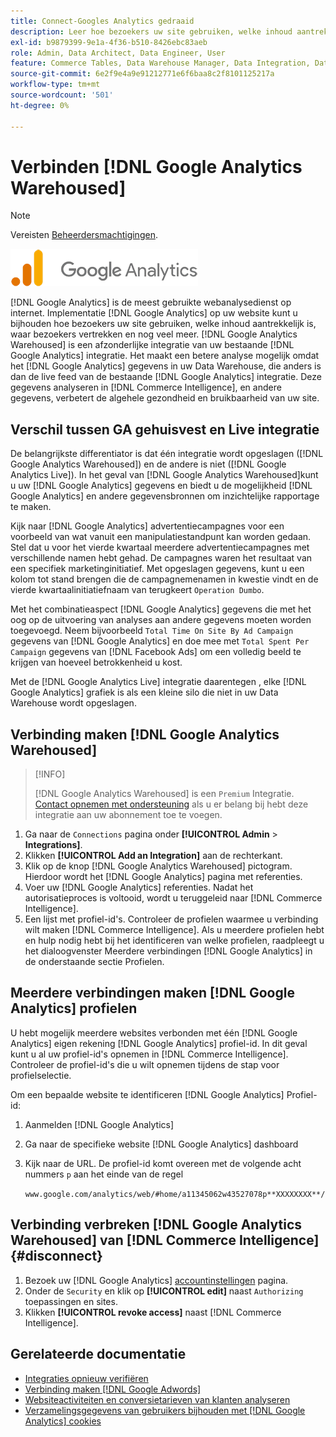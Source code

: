 ```yaml
---
title: Connect-Googles Analytics gedraaid
description: Leer hoe bezoekers uw site gebruiken, welke inhoud aantrekkelijk is, waar bezoekers vertrekken en meer.
exl-id: b9879399-9e1a-4f36-b510-8426ebc83aeb
role: Admin, Data Architect, Data Engineer, User
feature: Commerce Tables, Data Warehouse Manager, Data Integration, Data Import/Export
source-git-commit: 6e2f9e4a9e91212771e6f6baa8c2f8101125217a
workflow-type: tm+mt
source-wordcount: '501'
ht-degree: 0%

---
```


# Verbinden [!DNL Google Analytics Warehoused]

>[!NOTE]
>
>Vereisten [Beheerdersmachtigingen](../../../administrator/user-management/user-management.md).

![](../../../assets/google-analytics-logo.png)

[!DNL Google Analytics] is de meest gebruikte webanalysedienst op internet. Implementatie [!DNL Google Analytics] op uw website kunt u bijhouden hoe bezoekers uw site gebruiken, welke inhoud aantrekkelijk is, waar bezoekers vertrekken en nog veel meer. [!DNL Google Analytics Warehoused] is een afzonderlijke integratie van uw bestaande [!DNL Google Analytics] integratie. Het maakt een betere analyse mogelijk omdat het [!DNL Google Analytics] gegevens in uw Data Warehouse, die anders is dan de live feed van de bestaande [!DNL Google Analytics] integratie. Deze gegevens analyseren in [!DNL Commerce Intelligence], en andere gegevens, verbetert de algehele gezondheid en bruikbaarheid van uw site.

## Verschil tussen GA gehuisvest en Live integratie

De belangrijkste differentiator is dat één integratie wordt opgeslagen ([!DNL Google Analytics Warehoused]) en de andere is niet ([!DNL Google Analytics Live]). In het geval van [!DNL Google Analytics Warehoused]kunt u uw [!DNL Google Analytics] gegevens en biedt u de mogelijkheid [!DNL Google Analytics] en andere gegevensbronnen om inzichtelijke rapportage te maken.

Kijk naar [!DNL Google Analytics] advertentiecampagnes voor een voorbeeld van wat vanuit een manipulatiestandpunt kan worden gedaan. Stel dat u voor het vierde kwartaal meerdere advertentiecampagnes met verschillende namen hebt gehad. De campagnes waren het resultaat van een specifiek marketinginitiatief. Met opgeslagen gegevens, kunt u een kolom tot stand brengen die de campagnemenamen in kwestie vindt en de vierde kwartaalinitiatiefnaam van terugkeert `Operation Dumbo`.

Met het combinatieaspect [!DNL Google Analytics] gegevens die met het oog op de uitvoering van analyses aan andere gegevens moeten worden toegevoegd. Neem bijvoorbeeld `Total Time On Site By Ad Campaign` gegevens van [!DNL Google Analytics] en doe mee met `Total Spent Per Campaign` gegevens van [!DNL Facebook Ads] om een volledig beeld te krijgen van hoeveel betrokkenheid u kost.

Met de [!DNL Google Analytics Live] integratie daarentegen , elke [!DNL Google Analytics] grafiek is als een kleine silo die niet in uw Data Warehouse wordt opgeslagen.

## Verbinding maken [!DNL Google Analytics Warehoused]

>[!INFO]
>
>[!DNL Google Analytics Warehoused] is een `Premium` Integratie. [Contact opnemen met ondersteuning](https://experienceleague.adobe.com/docs/commerce-knowledge-base/kb/troubleshooting/miscellaneous/mbi-service-policies.html) als u er belang bij hebt deze integratie aan uw abonnement toe te voegen.

1. Ga naar de `Connections` pagina onder **[!UICONTROL Admin** > **Integrations]**.
1. Klikken **[!UICONTROL Add an Integration]** aan de rechterkant.
1. Klik op de knop [!DNL Google Analytics Warehoused] pictogram. Hierdoor wordt het [!DNL Google Analytics] pagina met referenties.
1. Voer uw [!DNL Google Analytics] referenties. Nadat het autorisatieproces is voltooid, wordt u teruggeleid naar [!DNL Commerce Intelligence].
1. Een lijst met profiel-id&#39;s. Controleer de profielen waarmee u verbinding wilt maken [!DNL Commerce Intelligence]. Als u meerdere profielen hebt en hulp nodig hebt bij het identificeren van welke profielen, raadpleegt u het dialoogvenster Meerdere verbindingen [!DNL Google Analytics] in de onderstaande sectie Profielen.

## Meerdere verbindingen maken [!DNL Google Analytics] profielen

U hebt mogelijk meerdere websites verbonden met één [!DNL Google Analytics] eigen rekening [!DNL Google Analytics] profiel-id. In dit geval kunt u al uw profiel-id&#39;s opnemen in [!DNL Commerce Intelligence]. Controleer de profiel-id&#39;s die u wilt opnemen tijdens de stap voor profielselectie.

Om een bepaalde website te identificeren [!DNL Google Analytics] Profiel-id:

1. Aanmelden [!DNL Google Analytics]
1. Ga naar de specifieke website [!DNL Google Analytics] dashboard
1. Kijk naar de URL. De profiel-id komt overeen met de volgende acht nummers `p` aan het einde van de regel

   `www.google.com/analytics/web/#home/a11345062w43527078p**XXXXXXXX**/`

## Verbinding verbreken [!DNL Google Analytics Warehoused] van [!DNL Commerce Intelligence] {#disconnect}

1. Bezoek uw [!DNL Google Analytics] [accountinstellingen](https://myaccount.google.com/intro) pagina.
1. Onder de `Security` en klik op **[!UICONTROL edit]** naast `Authorizing` toepassingen en sites.
1. Klikken **[!UICONTROL revoke access]** naast [!DNL Commerce Intelligence].

## Gerelateerde documentatie

* [Integraties opnieuw verifiëren](https://experienceleague.adobe.com/docs/commerce-knowledge-base/kb/how-to/mbi-reauthenticating-integrations.html)
* [Verbinding maken [!DNL Google Adwords]](../integrations/google-adwords.md)
* [Websiteactiviteiten en conversietarieven van klanten analyseren](../../analysis/web-act-cust-conversion.md)
* [Verzamelingsgegevens van gebruikers bijhouden met [!DNL Google Analytics] cookies](../../analysis/google-track-user-acq.md)
